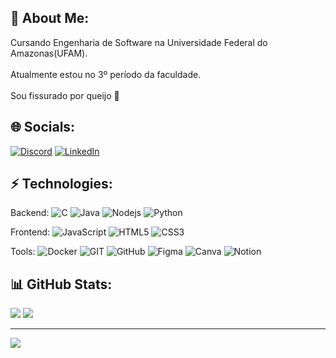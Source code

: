 ## 💫 About Me:
Cursando Engenharia de Software na Universidade Federal do Amazonas(UFAM).<br><br>Atualmente estou no 3º período da faculdade. <br><br>Sou fissurado por queijo 🧀


## 🌐 Socials:
[![Discord](https://img.shields.io/badge/Discord-%237289DA.svg?logo=discord&logoColor=white)](https://discord.gg/https://discord.gg/henriqy#6482) [![LinkedIn](https://img.shields.io/badge/LinkedIn-%230077B5.svg?logo=linkedin&logoColor=white)](https://linkedin.com/in/https://linkedin.com/in/henriqy27) 

## ⚡ Technologies:

Backend:
![C](https://img.shields.io/badge/c-%2300599C.svg?style=flat-square&logo=c&logoColor=white)
![Java](https://img.shields.io/badge/java-%23ED8B00.svg?style=flat-square&logo=openjdk&logoColor=white) 
![Nodejs](https://img.shields.io/badge/-Nodejs-339933?style=flat-square&logo=Node.js&logoColor=white) 
![Python](https://img.shields.io/badge/python-3670A0?style=flat-square&logo=python&logoColor=ffdd54)

Frontend:
![JavaScript](https://img.shields.io/badge/javascript-%23323330.svg?style=flat-square&logo=javascript&logoColor=%23F7DF1E) 
![HTML5](https://img.shields.io/badge/-HTML5-E34F26?style=flat-square&logo=html5&logoColor=white)
![CSS3](https://img.shields.io/badge/-CSS3-1572B6?style=flat-square&logo=css3)

Tools:
![Docker](https://img.shields.io/badge/docker-%230db7ed.svg?style=flat-square&logo=docker&logoColor=white) 
![GIT](https://img.shields.io/badge/Git-fc6d26?style=flat-square&logo=git&logoColor=white) 
![GitHub](https://img.shields.io/badge/-GitHub-181717?style=flat-square&logo=github)
![Figma](https://img.shields.io/badge/figma-%23F24E1E.svg?style=flat-square&logo=figma&logoColor=white) 
![Canva](https://img.shields.io/badge/Canva-%2300C4CC.svg?style=flat-square&logo=Canva&logoColor=white) 
![Notion](https://img.shields.io/badge/Notion-%23000000.svg?style=flat-square&logo=notion&logoColor=white)
## 📊 GitHub Stats:
![](https://github-readme-stats.vercel.app/api?username=henriqy&theme=onedark&hide_border=true&include_all_commits=false&count_private=false)
![](https://github-readme-stats.vercel.app/api/top-langs/?username=henriqy&theme=onedark&hide_border=true&include_all_commits=false&count_private=false&layout=compact)

---
[![](https://visitcount.itsvg.in/api?id=henriqy&icon=2&color=0)](https://visitcount.itsvg.in)

<!-- Proudly created with GPRM ( https://gprm.itsvg.in ) -->

